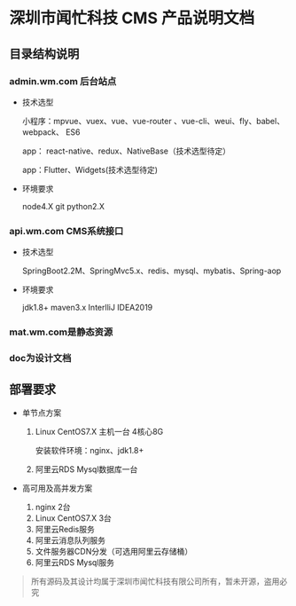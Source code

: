 # 深圳市闻忙科技 CMS 产品说明文档
## 目录结构说明
### admin.wm.com 后台站点
 * 技术选型
 
    小程序：mpvue、vuex、vue、vue-router 、vue-cli、weui、fly、babel、webpack、 ES6
    
    app： react-native、redux、NativeBase（技术选型待定）
    
    app：Flutter、Widgets(技术选型待定)
    
 * 环境要求    
 
     node4.X  git python2.X
     
### api.wm.com  CMS系统接口
  * 技术选型
  
      SpringBoot2.2M、SpringMvc5.x、redis、mysql、mybatis、Spring-aop
      
   * 环境要求
      
      jdk1.8+   maven3.x  InterlliJ IDEA2019
      
### mat.wm.com是静态资源
### doc为设计文档

## 部署要求

  * 单节点方案
  
     1.  Linux CentOS7.X 主机一台 4核心8G
     
         安装软件环境：nginx、jdk1.8+
         
     2. 阿里云RDS Mysql数据库一台
   
   * 高可用及高并发方案
      
      1. nginx 2台
      2. Linux CentOS7.X 3台
      3. 阿里云Redis服务
      4. 阿里云消息队列服务
      5. 文件服务器CDN分发（可选用阿里云存储桶）
      6. 阿里云RDS Mysql服务

> 所有源码及其设计均属于深圳市闻忙科技有限公司所有，暂未开源，盗用必究

